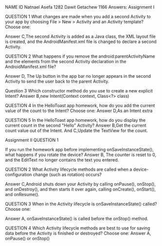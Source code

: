 NAME                            ID
Natnael  Asefa           1282
Dawit     Getachew    1166
Answers:
Assignment I

QUESTION 1
What changes are made when you add a second Activity to your app by choosing File > New > Activity and an Activity template? Choose one:

Answer C,The second Activity is added as a Java class, the XML layout file is created, and the AndroidManifest.xml file is changed to declare a second Activity.

QUESTION 2
What happens if you remove the android:parentActivityName and the <meta-data> elements from the second Activity declaration in the AndroidManifest.xml file?

Answer D, The Up button in the app bar no longer appears in the second Activity to send the user back to the parent Activity.

Question 3
Which constructor method do you use to create a new explicit Intent?
Answer  B,new Intent(Context context, Class<?> class)

QUESTION 4
In the HelloToast app homework, how do you add the current value of the count to the Intent? Choose one:
Answer D,As an Intent extra

QUESTION 5
In the HelloToast app homework, how do you display the current count in the second "Hello" Activity?
Answer B,Get the current count value out of the Intent. And
             C,Update the TextView for the count.








Assignment II
QUESTION 1

If you run the homework app before implementing onSaveInstanceState(), what happens if you rotate the device?
Answer B, The counter is reset to 0, and the EditText no longer contains the text you entered.


QUESTION 2
What Activity lifecycle methods are called when a device-configuration change (such as rotation) occurs?

Answer C,Android shuts down your Activity by calling onPause(), onStop(), and onDestroy(), and then starts it over again, calling onCreate(), onStart(), and onResume().


QUESTION 3
When in the Activity lifecycle is onSaveInstanceState() called? Choose one:

Answer A, onSaveInstanceState() is called before the onStop() method.

QUESTION 4
Which Activity lifecycle methods are best to use for saving data before the Activity is finished or destroyed? Choose one:
Answer A,          onPause() or onStop()


